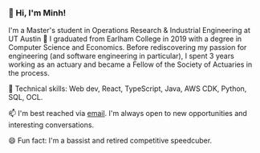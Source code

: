 ### :wave: Hi, I'm Minh!

I'm a Master's student in Operations Research & Industrial Engineering at UT Austin :metal: I graduated from Earlham College in 2019 with a degree in Computer Science and Economics. Before rediscovering my passion for engineering (and software engineering in particular), I spent 3 years working as an actuary and became a Fellow of the Society of Actuaries in the process.

:wrench: Technical skills: Web dev, React, TypeScript, Java, AWS CDK, Python, SQL, OCL.

📫 I'm best reached via [email](mailto:minhvu@utexas.edu). I'm always open to new opportunities and interesting conversations.

😄 Fun fact: I'm a bassist and retired competitive speedcuber.
<!--
**mdvu15/mdvu15** is a ✨ _special_ ✨ repository because its `README.md` (this file) appears on your GitHub profile.

Here are some ideas to get you started:

- 🔭 I’m currently working on ...
- 🌱 I’m currently learning ...
- 👯 I’m looking to collaborate on ...
- 🤔 I’m looking for help with ...
- 💬 Ask me about ...
- 📫 How to reach me: ...
- 😄 Pronouns: ...
- ⚡ Fun fact: ...
-->
